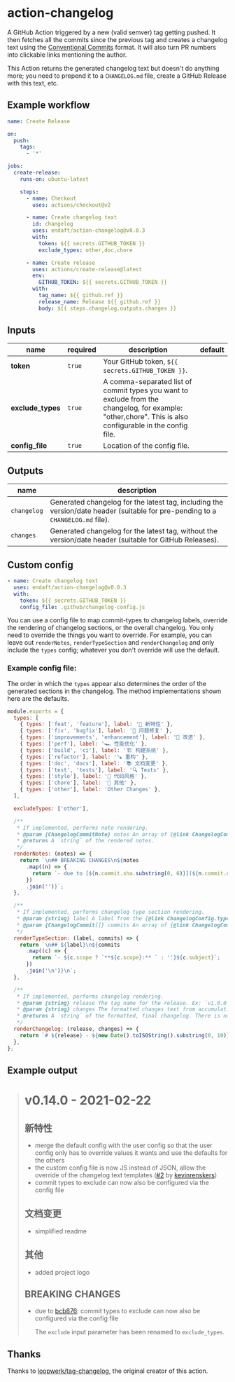 # action-changelog

A GitHub Action triggered by a new (valid semver) tag getting pushed. It then fetches all the commits since the previous tag and creates a changelog text using the [Conventional Commits](https://www.conventionalcommits.org) format. It will also turn PR numbers into clickable links mentioning the author.

This Action returns the generated changelog text but doesn't do anything more; you need to prepend it to a `CHANGELOG.md` file, create a GitHub Release with this text, etc.

## Example workflow

```yml
name: Create Release

on:
  push:
    tags:
      - '*'

jobs:
  create-release:
    runs-on: ubuntu-latest

    steps:
      - name: Checkout
        uses: actions/checkout@v2

      - name: Create changelog text
        id: changelog
        uses: endaft/action-changelog@v0.0.3
        with:
          token: ${{ secrets.GITHUB_TOKEN }}
          exclude_types: other,doc,chore

      - name: Create release
        uses: actions/create-release@latest
        env:
          GITHUB_TOKEN: ${{ secrets.GITHUB_TOKEN }}
        with:
          tag_name: ${{ github.ref }}
          release_name: Release ${{ github.ref }}
          body: ${{ steps.changelog.outputs.changes }}
```

## Inputs

| name | required | description | default |
| --- | --- | --- | --- |
| **token** | `true` | Your GitHub token, `${{ secrets.GITHUB_TOKEN }}`. |  |
| **exclude_types** | `true` | A comma-separated list of commit types you want to exclude from the changelog, for example: "other,chore". This is also configurable in the config file. |  |
| **config_file** | `true` | Location of the config file. |  |

## Outputs

| name | description |
| --- | --- |
| `changelog` | Generated changelog for the latest tag, including the version/date header (suitable for pre-pending to a `CHANGELOG.md` file). |
| `changes` | Generated changelog for the latest tag, without the version/date header (suitable for GitHub Releases). |

## Custom config

```yml
- name: Create changelog text
  uses: endaft/action-changelog@v0.0.3
  with:
    token: ${{ secrets.GITHUB_TOKEN }}
    config_file: .github/changelog-config.js
```

You can use a config file to map commit-types to changelog labels, override the rendering of changelog sections, or the overall changelog. You only need to override the things you want to override. For example, you can leave out `renderNotes`, `renderTypeSection` and `renderChangelog` and only include the `types` config; whatever you don't override will use the default.

### Example config file:

The order in which the `types` appear also determines the order of the generated sections in the changelog. The method implementations shown here are the defaults.

```javascript
module.exports = {
  types: [
    { types: ['feat', 'feature'], label: '🎉 新特性' },
    { types: ['fix', 'bugfix'], label: '🐛 问题修复' },
    { types: ['improvements', 'enhancement'], label: '🔨 改进' },
    { types: ['perf'], label: '🏎️ 性能优化' },
    { types: ['build', 'ci'], label: '🏗️ 构建系统' },
    { types: ['refactor'], label: '🪚 重构' },
    { types: ['doc', 'docs'], label: '📚 文档变更' },
    { types: ['test', 'tests'], label: '🔍 Tests' },
    { types: ['style'], label: '💅 代码风格' },
    { types: ['chore'], label: '🧹 其他' },
    { types: ['other'], label: 'Other Changes' },
  ],

  excludeTypes: ['other'],

  /**
   * If implemented, performs note rendering.
   * @param {ChangelogCommitNote} notes An array of {@link ChangelogCommitNote}
   * @returns A `string` of the rendered notes.
   */
  renderNotes: (notes) => {
    return `\n## BREAKING CHANGES\n${notes
      .map((n) => {
        return `- due to [${n.commit.sha.substring(0, 6)}](${n.commit.url}): ${n.commit.subject}\n\n${n.text}\n\n`;
      })
      .join('')}`;
  },

  /**
   * If implemented, performs changelog type section rendering.
   * @param {string} label A label from the {@link ChangelogConfig.types config types}
   * @param {ChangelogCommit[]} commits An array of {@link ChangelogCommit changelog commits} which are responsive to the `label`.
   */
  renderTypeSection: (label, commits) => {
    return `\n## ${label}\n${commits
      .map((c) => {
        return `- ${c.scope ? `**${c.scope}:** ` : ''}${c.subject}`;
      })
      .join('\n')}\n`;
  },

  /**
   * If implemented, performs changelog rendering.
   * @param {string} release The tag name for the release. Ex: `v1.0.0`
   * @param {string} changes The formatted changes text from accumulating all {@link ChangelogConfig.renderTypeSection renderTypeSection} calls
   * @returns A `string` of the formatted, final changelog. There is no further processing after this call.
   */
  renderChangelog: (release, changes) => {
    return `# ${release} - ${new Date().toISOString().substring(0, 10)}\n\n` + changes + '\n\n';
  },
};
```

## Example output

> # v0.14.0 - 2021-02-22
>
> ## 新特性
>
> - merge the default config with the user config so that the user config only has to override values it wants and use the defaults for the others
> - the custom config file is now JS instead of JSON, allow the override of the changelog text templates ([#2](https://github.com/loopwerk/tag-changelog/pull/2) by [kevinrenskers](https://github.com/kevinrenskers))
> - commit types to exclude can now also be configured via the config file
>
> ## 文档变更
>
> - simplified readme
>
> ## 其他
>
> - added project logo
>
> ## BREAKING CHANGES
>
> - due to [bcb876](https://github.com/loopwerk/tag-changelog/commit/bcb8767bc22bc7d4ab47a4fffd4ef435de581054): commit types to exclude can now also be configured via the config file
>
>   The `exclude` input parameter has been renamed to `exclude_types`.

## Thanks

Thanks to [loopwerk/tag-changelog](https://github.com/loopwerk/tag-changelog), the original creator of this action.
